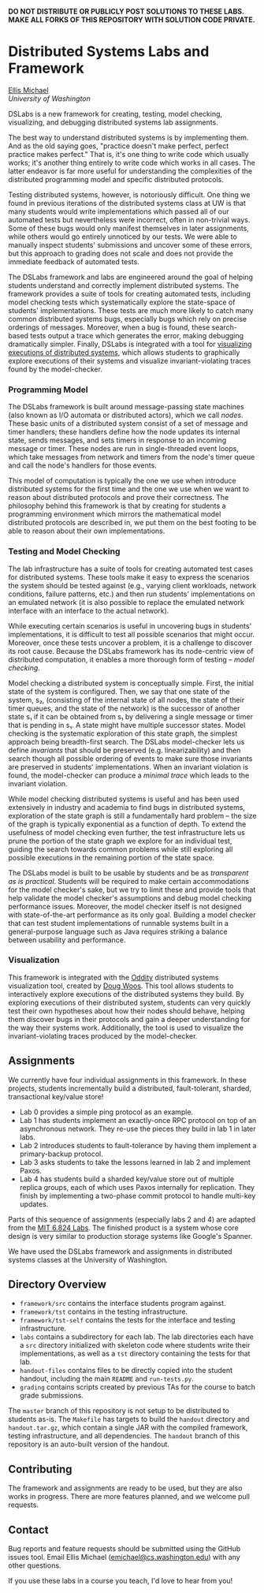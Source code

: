 **DO NOT DISTRIBUTE OR PUBLICLY POST SOLUTIONS TO THESE LABS. MAKE ALL FORKS OF
THIS REPOSITORY WITH SOLUTION CODE PRIVATE.**


# Distributed Systems Labs and Framework

[Ellis Michael](http://ellismichael.com/)  
*University of Washington*


DSLabs is a new framework for creating, testing, model checking, visualizing,
and debugging distributed systems lab assignments.

The best way to understand distributed systems is by implementing them. And as
the old saying goes, "practice doesn't make perfect, perfect practice makes
perfect." That is, it's one thing to write code which usually works; it's
another thing entirely to write code which works in all cases. The latter
endeavor is far more useful for understanding the complexities of the
distributed programming model and specific distributed protocols.

Testing distributed systems, however, is notoriously difficult. One thing we
found in previous iterations of the distributed systems class at UW is that many
students would write implementations which passed all of our automated tests but
nevertheless were incorrect, often in non-trivial ways. Some of these bugs would
only manifest themselves in later assignments, while others would go entirely
unnoticed by our tests. We were able to manually inspect students' submissions
and uncover some of these errors, but this approach to grading does not scale
and does not provide the immediate feedback of automated tests.

The DSLabs framework and labs are engineered around the goal of helping students
understand and correctly implement distributed systems. The framework provides a
suite of tools for creating automated tests, including model checking tests
which systematically explore the state-space of students' implementations. These
tests are much more likely to catch many common distributed systems bugs,
especially bugs which rely on precise orderings of messages. Moreover, when a
bug is found, these search-based tests output a trace which generates the error,
making debugging dramatically simpler. Finally, DSLabs is integrated with a tool
for [visualizing executions of distributed
systems](https://github.com/uwplse/oddity), which allows students to graphically
explore executions of their systems and visualize invariant-violating traces
found by the model-checker.


### Programming Model
The DSLabs framework is built around message-passing state machines (also known
as I/O automata or distributed actors), which we call *nodes*. These basic units
of a distributed system consist of a set of message and timer handlers; these
handlers define how the node updates its internal state, sends messages, and
sets timers in response to an incoming message or timer. These nodes are run in
single-threaded event loops, which take messages from network and timers from
the node's timer queue and call the node's handlers for those events.

This model of computation is typically the one we use when introduce distributed
systems for the first time and the one we use when we want to reason about
distributed protocols and prove their correctness. The philosophy behind this
framework is that by creating for students a programming environment which
mirrors the mathematical model distributed protocols are described in, we put
them on the best footing to be able to reason about their own implementations.


### Testing and Model Checking
The lab infrastructure has a suite of tools for creating automated test cases
for distributed systems. These tools make it easy to express the scenarios the
system should be tested against (e.g., varying client workloads, network
conditions, failure patterns, etc.) and then run students' implementations on an
emulated network (it is also possible to replace the emulated network interface
with an interface to the actual network).

While executing certain scenarios is useful in uncovering bugs in students'
implementations, it is difficult to test all possible scenarios that might
occur. Moreover, once these tests uncover a problem, it is a challenge to
discover its root cause. Because the DSLabs framework has its node-centric view
of distributed computation, it enables a more thorough form of testing –
*model checking*.

Model checking a distributed system is conceptually simple. First, the initial
state of the system is configured. Then, we say that one state of the system,
s₂, (consisting of the internal state of all nodes, the state of their timer
queues, and the state of the network) is the successor of another state s₁ if it
can be obtained from s₁ by delivering a single message or timer that is pending
in s₁. A state might have multiple successor states. Model checking is the
systematic exploration of this state graph, the simplest approach being
breadth-first search. The DSLabs model-checker lets us define *invariants* that
should be preserved (e.g. linearizability) and then search though all possible
ordering of events to make sure those invariants are preserved in students'
implementations. When an invariant violation is found, the model-checker can
produce a *minimal trace* which leads to the invariant violation.

While model checking distributed systems is useful and has been used extensively
in industry and academia to find bugs in distributed systems, exploration of the
state graph is still a fundamentally hard problem – the size of the graph is
typically exponential as a function of depth. To extend the usefulness of model
checking even further, the test infrastructure lets us prune the portion of the
state graph we explore for an individual test, guiding the search towards common
problems while still exploring all possible executions in the remaining portion
of the state space.

The DSLabs model is built to be usable by students and be as _transparent as is
practical_. Students will be required to make certain accommodations for the
model checker's sake, but we try to limit these and provide tools that help
validate the model checker's assumptions and debug model checking performance
issues. Moreover, the model checker itself is not designed with state-of-the-art
performance as its only goal. Building a model checker that can test student
implementations of runnable systems built in a general-purpose language such as
Java requires striking a balance between usability and performance.


### Visualization
This framework is integrated with the [Oddity](https://github.com/uwplse/oddity)
distributed systems visualization tool, created by [Doug
Woos](https://www.dougwoos.com/). This tool allows students to interactively
explore executions of the distributed systems they build. By exploring
executions of their distributed system, students can very quickly test their own
hypotheses about how their nodes should behave, helping them discover bugs in
their protocols and gain a deeper understanding for the way their systems work.
Additionally, the tool is used to visualize the invariant-violating traces
produced by the model-checker.


## Assignments
We currently have four individual assignments in this framework. In these
projects, students incrementally build a distributed, fault-tolerant, sharded,
transactional key/value store!
- Lab 0 provides a simple ping protocol as an example.
- Lab 1 has students implement an exactly-once RPC protocol on top of an
  asynchronous network. They re-use the pieces they build in lab 1 in later labs.
- Lab 2 introduces students to fault-tolerance by having them implement a
  primary-backup protocol.
- Lab 3 asks students to take the lessons learned in lab 2 and implement Paxos.
- Lab 4 has students build a sharded key/value store out of multiple replica
  groups, each of which uses Paxos internally for replication. They finish by
  implementing a two-phase commit protocol to handle multi-key updates.

Parts of this sequence of assignments (especially labs 2 and 4) are adapted from
the [MIT 6.824 Labs](http://nil.csail.mit.edu/6.824/2015/). The finished product
is a system whose core design is very similar to production storage systems like
Google's Spanner.

We have used the DSLabs framework and assignments in distributed systems classes
at the University of Washington.


## Directory Overview
- `framework/src` contains the interface students program against.
- `framework/tst` contains in the testing infrastructure.
- `framework/tst-self` contains the tests for the interface and testing
  infrastructure.
- `labs` contains a subdirectory for each lab. The lab directories each have a
  `src` directory initialized with skeleton code where students write their
  implementations, as well as a `tst` directory containing the tests for that
  lab.
- `handout-files` contains files to be directly copied into the student
  handout, including the main `README` and `run-tests.py`.
- `grading` contains scripts created by previous TAs for the course to batch
  grade submissions.

The `master` branch of this repository is not setup to be distributed to
students as-is. The `Makefile` has targets to build the `handout` directory and
`handout.tar.gz`, which contain a single JAR with the compiled framework,
testing infrastructure, and all dependencies. The `handout` branch of this
repository is an auto-built version of the handout.


## Contributing
The framework and assignments are ready to be used, but they are also works in
progress. There are more features planned, and we welcome pull requests.


## Contact
Bug reports and feature requests should be submitted using the GitHub issues
tool. Email Ellis Michael (emichael@cs.washington.edu) with any other questions.

If you use these labs in a course you teach, I'd love to hear from you!

